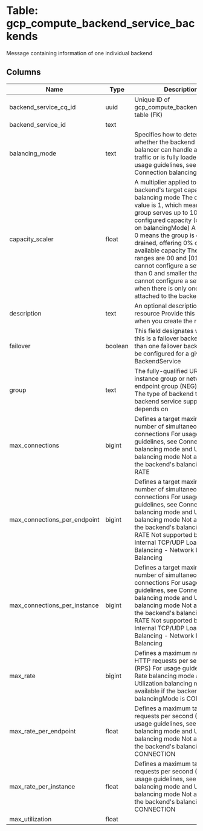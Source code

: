
# Table: gcp_compute_backend_service_backends
Message containing information of one individual backend
## Columns
| Name        | Type           | Description  |
| ------------- | ------------- | -----  |
|backend_service_cq_id|uuid|Unique ID of gcp_compute_backend_services table (FK)|
|backend_service_id|text||
|balancing_mode|text|Specifies how to determine whether the backend of a load balancer can handle additional traffic or is fully loaded For usage guidelines, see  Connection balancing mode|
|capacity_scaler|float|A multiplier applied to the backend's target capacity of its balancing mode The default value is 1, which means the group serves up to 100% of its configured capacity (depending on balancingMode) A setting of 0 means the group is completely drained, offering 0% of its available capacity The valid ranges are 00 and [01,10] You cannot configure a setting larger than 0 and smaller than 01 You cannot configure a setting of 0 when there is only one backend attached to the backend service|
|description|text|An optional description of this resource Provide this property when you create the resource|
|failover|boolean|This field designates whether this is a failover backend More than one failover backend can be configured for a given BackendService|
|group|text|The fully-qualified URL of an instance group or network endpoint group (NEG) resource The type of backend that a backend service supports depends on|
|max_connections|bigint|Defines a target maximum number of simultaneous connections For usage guidelines, see Connection balancing mode and Utilization balancing mode Not available if the backend's balancingMode is RATE|
|max_connections_per_endpoint|bigint|Defines a target maximum number of simultaneous connections For usage guidelines, see Connection balancing mode and Utilization balancing mode  Not available if the backend's balancingMode is RATE Not supported by:  - Internal TCP/UDP Load Balancing - Network Load Balancing|
|max_connections_per_instance|bigint|Defines a target maximum number of simultaneous connections For usage guidelines, see Connection balancing mode and Utilization balancing mode  Not available if the backend's balancingMode is RATE Not supported by:  - Internal TCP/UDP Load Balancing - Network Load Balancing|
|max_rate|bigint|Defines a maximum number of HTTP requests per second (RPS) For usage guidelines, see Rate balancing mode and Utilization balancing mode  Not available if the backend's balancingMode is CONNECTION|
|max_rate_per_endpoint|float|Defines a maximum target for requests per second (RPS) For usage guidelines, see Rate balancing mode and Utilization balancing mode  Not available if the backend's balancingMode is CONNECTION|
|max_rate_per_instance|float|Defines a maximum target for requests per second (RPS) For usage guidelines, see Rate balancing mode and Utilization balancing mode  Not available if the backend's balancingMode is CONNECTION|
|max_utilization|float||
